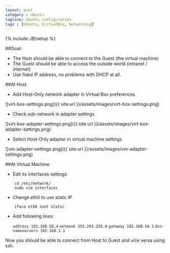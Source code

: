 ```yaml
---
layout: post
category : Ubuntu
tagline: Ubuntu configuration
tags : [Ubuntu, VirtualBox, Networking]
---
```

{% include JB/setup %}

##Goal:
* The Host should be able to connect to the Guest (the virtual machine)
* The Guest should be able to access the outside world (intranet / internet)
* Use fixed IP address, no problems with DHCP at all.

##At Host

* Add Host-Only network adapter in Virtual Box preferences

![virt-box-settings.png]({{ site.url }}/assets/images/virt-box-settings.png)

* Check sub-network in adapter settings

![virt-box-adapter-settings.png]({{ site.url }}/assets/images/virt-box-adapter-settings.png)

* Select Host-Only adapter in virtual machine settings

![vm-adapter-settings.png]({{ site.url }}/assets/images/vm-adapter-settings.png)

##At Virtual Machine

* Edit its interfaces settings

```
    cd /etc/network/
    sudo vim interfaces
```

* Change eth0 to use static IP

```
    iface eth0 inet static
```

* Add following lines:


    `address 192.168.56.4`
    `netmask 255.255.255.0`
    `gateway 192.168.56.1`
    `dns-nameservers 192.168.1.1`


Now you should be able to connect from Host to Guest and vice versa using ssh.
